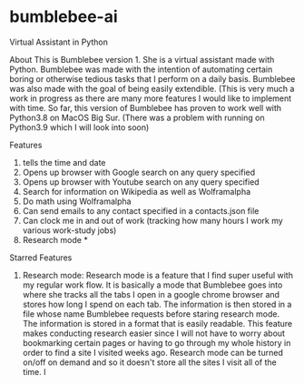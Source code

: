 # bumblebee-ai
Virtual Assistant in Python

About
This is Bumblebee version 1. She is a virtual assistant made with Python. Bumblebee was made with the intention of automating certain boring or otherwise tedious tasks that I perform on a daily basis.
Bumblebee was also made with the goal of being easily extendible. (This is very much a work in progress as there are many more features I would like to implement with time.
So far, this version of Bumblebee has proven to work well with Python3.8 on MacOS Big Sur. (There was a problem with running on Python3.9 which I will look into soon)

Features
1) tells the time and date
2) Opens up browser with Google search on any query specified
3) Opens up browser with Youtube search on any query specified
4) Search for information on Wikipedia as well as Wolframalpha
5) Do math using Wolframalpha
6) Can send emails to any contact specified in a contacts.json file
7) Can clock me in and out of work (tracking how many hours I work my various work-study jobs)
8) Research mode *

Starred Features
1) Research mode: Research mode is a feature that I find super useful with my regular work flow. It is basically a mode that Bumblebee goes into where she tracks all the tabs I open in a google chrome 
browser and stores how long I spend on each tab. The information is then stored in a file whose name Bumblebee requests before staring research mode. The information is stored in a format that is easily
readable. This feature makes conducting research easier since I will not have to worry about bookmarking certain pages or having to go through my whole history in order to find a site I visited weeks ago.
Research mode can be turned on/off on demand and so it doesn't store all the sites I visit all of the time.
 I



